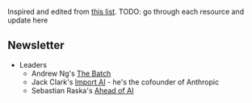 Inspired and edited from [this list](https://github.com/sw-yx/ai-notes/blob/main/Resources/Good%20AI%20Podcasts%20and%20Newsletters.md). 
TODO: go through each resource and update here

## Newsletter
* Leaders
    * Andrew Ng's [The Batch](https://www.deeplearning.ai/the-batch/)
    * Jack Clark's [Import AI](https://importai.substack.com/p/import-ai-321-open-source-gpt3-giving) - he's the cofounder of Anthropic
    * Sebastian Raska's [Ahead of AI](https://magazine.sebastianraschka.com/)
